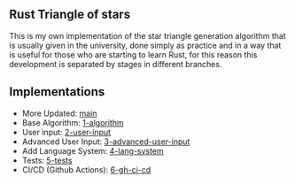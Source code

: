 ## Rust Triangle of stars
This is my own implementation of the star triangle generation algorithm that is usually given in the university, done simply as practice and in a way that is useful for those who are starting to learn Rust, for this reason this development is separated by stages in different branches.

## Implementations
- More Updated: [main](https://github.com/SergioRibera/rust_triangle_star)
- Base Algorithm: [1-algorithm](https://github.com/SergioRibera/rust_triangle_star/tree/1-algorithm)
- User input: [2-user-input](https://github.com/SergioRibera/rust_triangle_star/tree/2-user-input)
- Advanced User Input: [3-advanced-user-input](https://github.com/SergioRibera/rust_triangle_star/tree/3-advanced-user-input)
- Add Language System: [4-lang-system](https://github.com/SergioRibera/rust_triangle_star/tree/4-lang-system)
- Tests: [5-tests](https://github.com/SergioRibera/rust_triangle_star/tree/5-tests)
- CI/CD (Github Actions): [6-gh-ci-cd](https://github.com/SergioRibera/rust_triangle_star/tree/6-gh-ci-cd)
